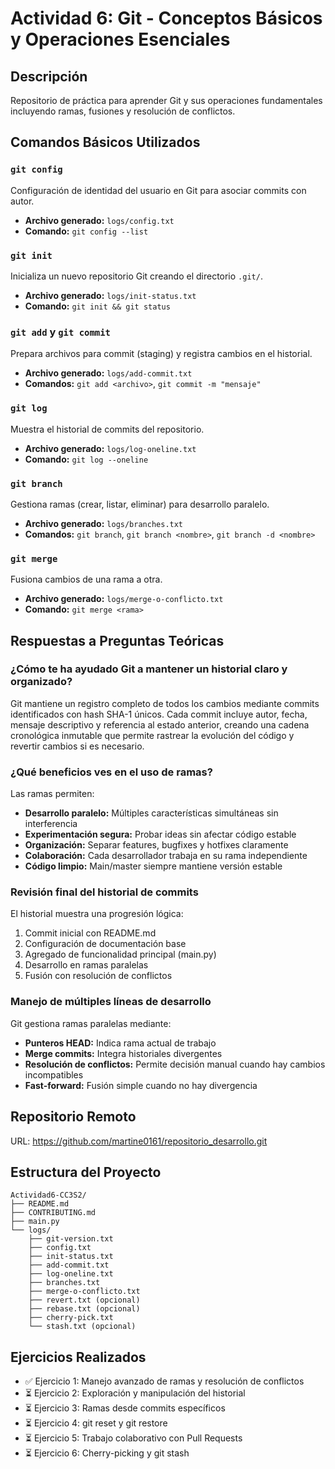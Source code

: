 # Actividad 6: Git - Conceptos Básicos y Operaciones Esenciales

## Descripción
Repositorio de práctica para aprender Git y sus operaciones fundamentales incluyendo ramas, fusiones y resolución de conflictos.

## Comandos Básicos Utilizados

### `git config`
Configuración de identidad del usuario en Git para asociar commits con autor.
- **Archivo generado:** `logs/config.txt`
- **Comando:** `git config --list`

### `git init`
Inicializa un nuevo repositorio Git creando el directorio `.git/`.
- **Archivo generado:** `logs/init-status.txt`
- **Comando:** `git init && git status`

### `git add` y `git commit`
Prepara archivos para commit (staging) y registra cambios en el historial.
- **Archivo generado:** `logs/add-commit.txt`
- **Comandos:** `git add <archivo>`, `git commit -m "mensaje"`

### `git log`
Muestra el historial de commits del repositorio.
- **Archivo generado:** `logs/log-oneline.txt`
- **Comando:** `git log --oneline`

### `git branch`
Gestiona ramas (crear, listar, eliminar) para desarrollo paralelo.
- **Archivo generado:** `logs/branches.txt`
- **Comandos:** `git branch`, `git branch <nombre>`, `git branch -d <nombre>`

### `git merge`
Fusiona cambios de una rama a otra.
- **Archivo generado:** `logs/merge-o-conflicto.txt`
- **Comando:** `git merge <rama>`

## Respuestas a Preguntas Teóricas

### ¿Cómo te ha ayudado Git a mantener un historial claro y organizado?
Git mantiene un registro completo de todos los cambios mediante commits identificados con hash SHA-1 únicos. Cada commit incluye autor, fecha, mensaje descriptivo y referencia al estado anterior, creando una cadena cronológica inmutable que permite rastrear la evolución del código y revertir cambios si es necesario.

### ¿Qué beneficios ves en el uso de ramas?
Las ramas permiten:
- **Desarrollo paralelo:** Múltiples características simultáneas sin interferencia
- **Experimentación segura:** Probar ideas sin afectar código estable
- **Organización:** Separar features, bugfixes y hotfixes claramente
- **Colaboración:** Cada desarrollador trabaja en su rama independiente
- **Código limpio:** Main/master siempre mantiene versión estable

### Revisión final del historial de commits
El historial muestra una progresión lógica:
1. Commit inicial con README.md
2. Configuración de documentación base
3. Agregado de funcionalidad principal (main.py)
4. Desarrollo en ramas paralelas
5. Fusión con resolución de conflictos

### Manejo de múltiples líneas de desarrollo
Git gestiona ramas paralelas mediante:
- **Punteros HEAD:** Indica rama actual de trabajo
- **Merge commits:** Integra historiales divergentes
- **Resolución de conflictos:** Permite decisión manual cuando hay cambios incompatibles
- **Fast-forward:** Fusión simple cuando no hay divergencia

## Repositorio Remoto
URL: https://github.com/martine0161/repositorio_desarrollo.git

## Estructura del Proyecto
```
Actividad6-CC3S2/
├── README.md
├── CONTRIBUTING.md
├── main.py
└── logs/
    ├── git-version.txt
    ├── config.txt
    ├── init-status.txt
    ├── add-commit.txt
    ├── log-oneline.txt
    ├── branches.txt
    ├── merge-o-conflicto.txt
    ├── revert.txt (opcional)
    ├── rebase.txt (opcional)
    ├── cherry-pick.txt
    └── stash.txt (opcional)
```

## Ejercicios Realizados
- ✅ Ejercicio 1: Manejo avanzado de ramas y resolución de conflictos
- ⏳ Ejercicio 2: Exploración y manipulación del historial
- ⏳ Ejercicio 3: Ramas desde commits específicos
- ⏳ Ejercicio 4: git reset y git restore
- ⏳ Ejercicio 5: Trabajo colaborativo con Pull Requests
- ⏳ Ejercicio 6: Cherry-picking y git stash